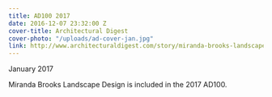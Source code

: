```yaml
---
title: AD100 2017
date: 2016-12-07 23:32:00 Z
cover-title: Architectural Digest
cover-photo: "/uploads/ad-cover-jan.jpg"
link: http://www.architecturaldigest.com/story/miranda-brooks-landscape-design-ad100
---
```


January 2017

Miranda Brooks Landscape Design is included in the 2017 AD100.
